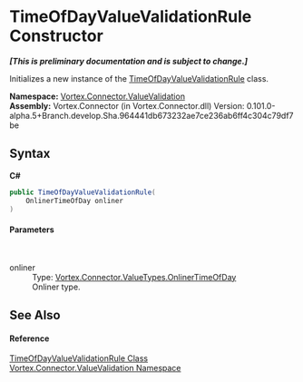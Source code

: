 # TimeOfDayValueValidationRule Constructor 
 _**\[This is preliminary documentation and is subject to change.\]**_

Initializes a new instance of the <a href="T_Vortex_Connector_ValueValidation_TimeOfDayValueValidationRule.md">TimeOfDayValueValidationRule</a> class.

**Namespace:**&nbsp;<a href="N_Vortex_Connector_ValueValidation.md">Vortex.Connector.ValueValidation</a><br />**Assembly:**&nbsp;Vortex.Connector (in Vortex.Connector.dll) Version: 0.101.0-alpha.5+Branch.develop.Sha.964441db673232ae7ce236ab6ff4c304c79df7be

## Syntax

**C#**<br />
``` C#
public TimeOfDayValueValidationRule(
	OnlinerTimeOfDay onliner
)
```


#### Parameters
&nbsp;<dl><dt>onliner</dt><dd>Type: <a href="T_Vortex_Connector_ValueTypes_OnlinerTimeOfDay.md">Vortex.Connector.ValueTypes.OnlinerTimeOfDay</a><br />Onliner type.</dd></dl>

## See Also


#### Reference
<a href="T_Vortex_Connector_ValueValidation_TimeOfDayValueValidationRule.md">TimeOfDayValueValidationRule Class</a><br /><a href="N_Vortex_Connector_ValueValidation.md">Vortex.Connector.ValueValidation Namespace</a><br />